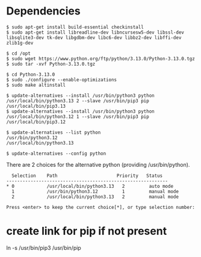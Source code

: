 # Dependencies

```
$ sudo apt-get install build-essential checkinstall
$ sudo apt-get install libreadline-dev libncursesw5-dev libssl-dev libsqlite3-dev tk-dev libgdbm-dev libc6-dev libbz2-dev libffi-dev zlib1g-dev
```

```
$ cd /opt
$ sudo wget https://www.python.org/ftp/python/3.13.0/Python-3.13.0.tgz
$ sudo tar -xvf Python-3.13.0.tgz
```

```
$ cd Python-3.13.0
$ sudo ./configure --enable-optimizations
$ sudo make altinstall
```

```
$ update-alternatives --install /usr/bin/python3 python /usr/local/bin/python3.13 2 --slave /usr/bin/pip3 pip /usr/local/bin/pip3.13
$ update-alternatives --install /usr/bin/python3 python /usr/local/bin/python3.12 1 --slave /usr/bin/pip3 pip /usr/local/bin/pip3.12
```

```
$ update-alternatives --list python
/usr/bin/python3.12
/usr/local/bin/python3.13
```


```
$ update-alternatives --config python
```
There are 2 choices for the alternative python (providing /usr/bin/python).

```
  Selection    Path                      Priority   Status
------------------------------------------------------------
* 0            /usr/local/bin/python3.13   2         auto mode
  1            /usr/bin/python3.12         1         manual mode
  2            /usr/local/bin/python3.13   2         manual mode

Press <enter> to keep the current choice[*], or type selection number:
```

# create link for pip if not present
ln -s /usr/bin/pip3 /usr/bin/pip
